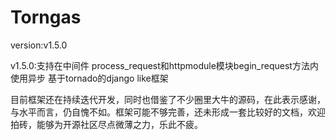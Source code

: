  Torngas 
==========
version:v1.5.0

v1.5.0:支持在中间件 process_request和httpmodule模块begin_request方法内使用异步
基于tornado的django like框架

目前框架还在持续迭代开发，同时也借鉴了不少圈里大牛的源码，在此表示感谢，与水平而言，仍自愧不如。框架可能不够完善，还未形成一套比较好的文档，欢迎拍砖，能够为开源社区尽点微薄之力，乐此不疲。


